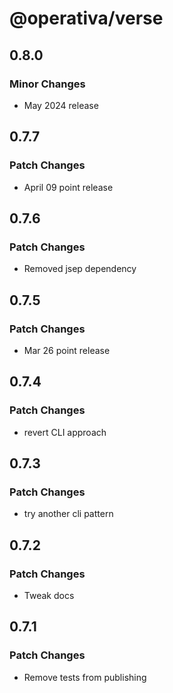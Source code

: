# @operativa/verse

## 0.8.0

### Minor Changes

- May 2024 release

## 0.7.7

### Patch Changes

- April 09 point release

## 0.7.6

### Patch Changes

- Removed jsep dependency

## 0.7.5

### Patch Changes

- Mar 26 point release

## 0.7.4

### Patch Changes

- revert CLI approach

## 0.7.3

### Patch Changes

- try another cli pattern

## 0.7.2

### Patch Changes

- Tweak docs

## 0.7.1

### Patch Changes

- Remove tests from publishing
